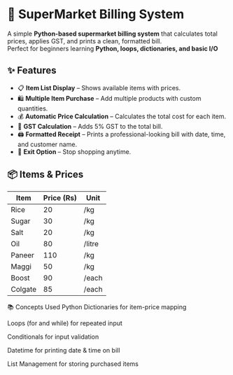 # 🛒 SuperMarket Billing System

A simple **Python-based supermarket billing system** that calculates total prices, applies GST, and prints a clean, formatted bill.  
Perfect for beginners learning **Python, loops, dictionaries, and basic I/O**

## ✨ Features

- 📋 **Item List Display** – Shows available items with prices.
- 🛍 **Multiple Item Purchase** – Add multiple products with custom quantities.
- 💰 **Automatic Price Calculation** – Calculates the total cost for each item.
- 🧾 **GST Calculation** – Adds 5% GST to the total bill.
- 🖨 **Formatted Receipt** – Prints a professional-looking bill with date, time, and customer name.
- 🚪 **Exit Option** – Stop shopping anytime.

## 📦 Items & Prices

| Item    | Price (Rs)   | Unit   |
|---------|-------------|--------|
| Rice    | 20          | /kg    |
| Sugar   | 30          | /kg    |
| Salt    | 20          | /kg    |
| Oil     | 80          | /litre |
| Paneer  | 110         | /kg    |
| Maggi   | 50          | /kg    |
| Boost   | 90          | /each  |
| Colgate | 85          | /each  |

📚 Concepts Used
Python Dictionaries for item-price mapping

Loops (for and while) for repeated input

Conditionals for input validation

Datetime for printing date & time on bill

List Management for storing purchased items
